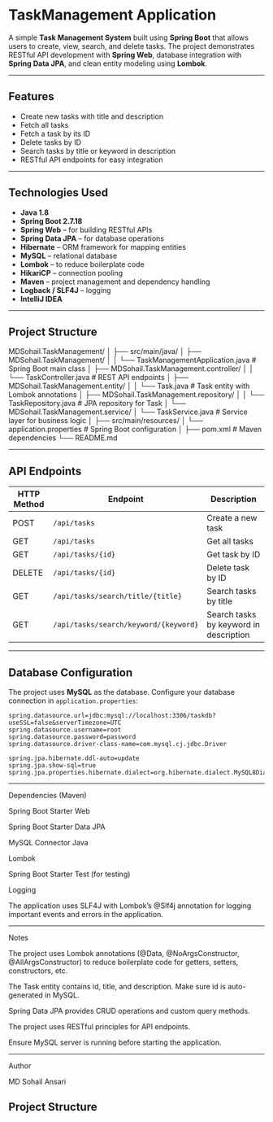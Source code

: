 # TaskManagement Application

A simple **Task Management System** built using **Spring Boot** that allows users to create, view, search, and delete tasks. The project demonstrates RESTful API development with **Spring Web**, database integration with **Spring Data JPA**, and clean entity modeling using **Lombok**.

---

## Features

- Create new tasks with title and description
- Fetch all tasks
- Fetch a task by its ID
- Delete tasks by ID
- Search tasks by title or keyword in description
- RESTful API endpoints for easy integration

---

## Technologies Used

- **Java 1.8**
- **Spring Boot 2.7.18**
- **Spring Web** – for building RESTful APIs
- **Spring Data JPA** – for database operations
- **Hibernate** – ORM framework for mapping entities
- **MySQL** – relational database
- **Lombok** – to reduce boilerplate code
- **HikariCP** – connection pooling
- **Maven** – project management and dependency handling
- **Logback / SLF4J** – logging
- **IntelliJ IDEA**

---

## Project Structure

MDSohail.TaskManagement/
│
├── src/main/java/
│ ├── MDSohail.TaskManagement/
│ │ └── TaskManagementApplication.java # Spring Boot main class
│ ├── MDSohail.TaskManagement.controller/
│ │ └── TaskController.java # REST API endpoints
│ ├── MDSohail.TaskManagement.entity/
│ │ └── Task.java # Task entity with Lombok annotations
│ ├── MDSohail.TaskManagement.repository/
│ │ └── TaskRepository.java # JPA repository for Task
│ └── MDSohail.TaskManagement.service/
│ └── TaskService.java # Service layer for business logic
│
├── src/main/resources/
│ └── application.properties # Spring Boot configuration
│
├── pom.xml # Maven dependencies
└── README.md



---

## API Endpoints

| HTTP Method | Endpoint                       | Description                           |
|------------|--------------------------------|---------------------------------------|
| POST       | `/api/tasks`                    | Create a new task                      |
| GET        | `/api/tasks`                    | Get all tasks                          |
| GET        | `/api/tasks/{id}`               | Get task by ID                         |
| DELETE     | `/api/tasks/{id}`               | Delete task by ID                      |
| GET        | `/api/tasks/search/title/{title}`  | Search tasks by title                  |
| GET        | `/api/tasks/search/keyword/{keyword}` | Search tasks by keyword in description |

---

## Database Configuration

The project uses **MySQL** as the database. Configure your database connection in `application.properties`:

```properties
spring.datasource.url=jdbc:mysql://localhost:3306/taskdb?useSSL=false&serverTimezone=UTC
spring.datasource.username=root
spring.datasource.password=password
spring.datasource.driver-class-name=com.mysql.cj.jdbc.Driver

spring.jpa.hibernate.ddl-auto=update
spring.jpa.show-sql=true
spring.jpa.properties.hibernate.dialect=org.hibernate.dialect.MySQL8Dialect
```
---

Dependencies (Maven)

Spring Boot Starter Web

Spring Boot Starter Data JPA

MySQL Connector Java

Lombok

Spring Boot Starter Test (for testing)

Logging

The application uses SLF4J with Lombok’s @Slf4j annotation for logging important events and errors in the application.

---


Notes

The project uses Lombok annotations (@Data, @NoArgsConstructor, @AllArgsConstructor) to reduce boilerplate code for getters, setters, constructors, etc.

The Task entity contains id, title, and description. Make sure id is auto-generated in MySQL.

Spring Data JPA provides CRUD operations and custom query methods.

The project uses RESTful principles for API endpoints.

Ensure MySQL server is running before starting the application.

---


Author

MD Sohail Ansari


## Project Structure


